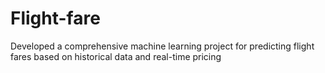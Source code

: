 # Flight-fare
Developed a comprehensive machine learning project for predicting flight fares based on historical data and real-time pricing
